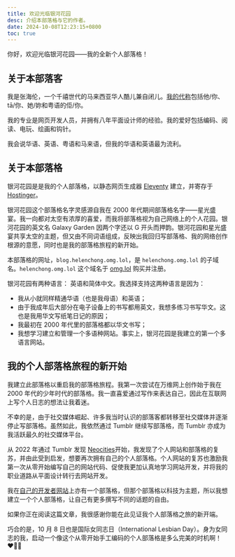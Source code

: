 ```yaml
---
title: 欢迎光临银河花园
desc: 介绍本部落格与它的作者。
date: 2024-10-08T12:23:15+0800
toc: true
---
```

你好，欢迎光临银河花园——我的全新个人部落格！

## 关于本部落客

我是张海伦，一个千禧世代的马来西亚华人酷儿兼自闭儿。[我的代称](https://zh.pronouns.page/@helenchong)包括他/你、tā/你、她/妳和粤语的佢/你。

我的专业是网页开发人员，并拥有八年平面设计师的经验。我的爱好包括编码、阅读、电玩、绘画和钩针。

我会说华语、英语、粤语和马来语，但我的华语和英语最为流利。

## 关于本部落格

银河花园是是我的个人部落格，以静态网页生成器 [Eleventy](https://www.11ty.dev/) 建立，并寄存于 [Hostinger](https://www.hostinger.my/)。

银河花园这个部落格名字灵感源自我在 2000 年代期间部落格名字——星光盛宴。我一向都对太空有浓厚的喜爱，而我将部落格视为自己网络上的个人花园。银河花园的英文名 Galaxy Garden 因两个字还以 G 开头而押韵。银河花园和星光盛宴共享太空的主题，但又由不同词语组成，反映出我回归写部落格、我的网络创作根源的意愿，同时也是我的部落格旅程的新开始。

本部落格的网址，`blog.helenchong.omg.lol`，是 `helenchong.omg.lol` 的子域名。`helenchong.omg.lol` 这个域名于 [omg.lol](https://home.omg.lol/) 购买并注册。

银河花园有两种语言： 英语和简体中文。我选择支持这两种语言是因为：
- 我从小就同样精通华语（也是我母语）和英语；
- 由于我成年后大部分在电子设备上的书写都用英文，我想多练习书写华文。这也是我用华文写纸笔日记的原因；
- 我最初在 2000 年代里的部落格都以华文书写；
- 我想学习建立和管理一个多语种网站。事实上，银河花园是我建立的第一个多语言网站。

## 我的个人部落格旅程的新开始

我建立此部落格以重启我的部落格旅程。我第一次尝试在万维网上创作始于我在 2000 年代的少年时代的部落格。我一直喜爱通过写作来表达自己，因此在互联网上写个人日志的想法让我着迷。

不幸的是，由于社交媒体崛起、许多我当时认识的部落客都转移至社交媒体并逐渐停止写部落格。虽然如此，我依然通过 Tumblr 继续写部落格，而 Tumblr 亦成为我活跃最久的社交媒体平台。

从 2022 年通过 Tumblr 发现 [Neocities](https://neocities.org/)开始，我发现了个人网站和部落格的复苏，并由此受到启发，想要再次拥有自己的个人部落格。个人网站的复苏也激励我第一次从零开始编写自己的网站代码、促使我更加认真地学习网站开发，并将我的职业道路从平面设计转行去网站开发。

我在[自己的开发者网站](https://helenchong.dev/)上亦有一个部落格，但那个部落格以科技为主题，所以我想建立一个个人部落格，让自己有更多撰写不同的话题的自由。

如果你正在阅读这篇文章，我很感谢你能在此见证我个人部落格之旅的新开端。

巧合的是，10 月 8 日也是国际女同志日（International Lesbian Day）。身为女同志的我，启动一个像这个从零开始手工编码的个人部落格是多么完美的时机啊！❤️🧡🤍